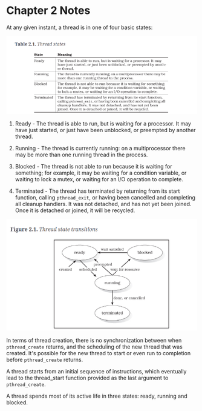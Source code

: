 # Chapter 2 Notes

At any given instant, a thread is in one of four basic states:

![Thread States](./imgs/2-1_thread_states.png)

1. Ready - The thread is able to run, but is waiting for a processor. It may have just started, or just have been unblocked, or preempted by another thread.

2. Running - The thread is currently running: on a multiprocessor there may be more than one running thread in the process.

3. Blocked - The thread is not able to run because it is waiting for something; for example, it may be waiting for a condition variable, or waiting to lock a mutex, or waiting for an I/O operation to complete.

4. Terminated - The thread has terminated by returning from its start function, calling `pthread_exit`, or having been cancelled and completing all cleanup handlers. It was not detached, and has not yet been joined. Once it is detached or joined, it will be recycled.

![Thread State Transitions](./imgs/2-1_thread_state_transitions.png)

In terms of thread creation, there is no synchronization between when `pthread_create` returns, and the scheduling of the new thread that was created. It's possible for the new thread to start or even run to completion before `pthread_create` returns.

A thread starts from an initial sequence of instructions, which eventually lead to the thread_start function provided as the last argument to `pthread_create`.

A thread spends most of its active life in three states: ready, running and blocked.
